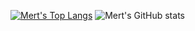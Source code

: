 [![Mert's Top Langs](https://github-readme-stats.vercel.app/api/top-langs/?username=L0weN&langs_count=5&theme=radical)](https://github.com/L0weN/github-readme-stats)
![Mert's GitHub stats](https://github-readme-stats.vercel.app/api?username=L0weN&show_icons=true&theme=radical)
